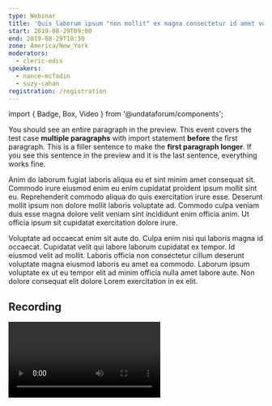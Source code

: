 ```yaml
---
type: Webinar
title: 'Quis laborum ipsum "non mollit" ex magna consectetur id amet voluptate'
start: 2019-08-29T09:00
end: 2019-08-29T10:30
zone: America/New_York
moderators:
  - cleric-edis
speakers:
  - nance-mcfadin
  - suzy-cahan
registration: /registration
---
```


import { Badge, Box, Video } from '@undataforum/components';

You should see an entire paragraph in the preview. This event covers the test
case **multiple paragraphs** with import statement **before** the first
paragraph. This is a filler sentence to make the **first paragraph longer**. If
you see this sentence in the preview and it is the last sentence, everything
works fine.

Anim do laborum fugiat laboris aliqua eu et sint minim amet consequat sit.
Commodo irure eiusmod enim eu enim cupidatat proident ipsum mollit sint eu.
Reprehenderit commodo aliqua do quis exercitation irure esse. Deserunt mollit
ipsum non dolore mollit laboris voluptate ad. Commodo culpa veniam duis esse
magna dolore velit veniam sint incididunt enim officia anim. Ut officia ipsum
sit cupidatat exercitation dolore irure.

<p>
<Badge value={{ text: 'Test'}} />
</p>

Voluptate ad occaecat enim sit aute do. Culpa enim nisi qui laboris magna id
occaecat. Cupidatat velit qui labore laborum cupidatat ex tempor. Id eiusmod
velit ad mollit. Laboris officia non consectetur cillum deserunt voluptate magna
eiusmod laboris eu amet ea commodo. Laborum ipsum voluptate ex ut eu tempor elit
ad minim officia nulla amet labore aute. Non dolore consequat elit dolore Lorem
exercitation in ex elit.

## Recording

<Box mb={3}>
  <Video id="Vb0c_sIzoUw" title="Webinar: Quis laborum ipsum non mollit ex magna consectetur id amet voluptate" ratio={16/9} />
</Box>
